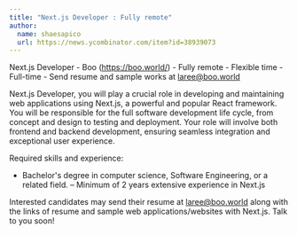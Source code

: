 ```yaml
---
title: "Next.js Developer : Fully remote"
author:
  name: shaesapico
  url: https://news.ycombinator.com/item?id=38939073
---
```

Next.js Developer - Boo (<a href="https:&#x2F;&#x2F;boo.world&#x2F;" rel="nofollow">https:&#x2F;&#x2F;boo.world&#x2F;</a>) - Fully remote - Flexible time - Full-time - Send resume and sample works at laree@boo.world

Next.js Developer, you will play a crucial role in developing and maintaining web applications using Next.js, a powerful and popular React framework. You will be responsible for the full software development life cycle, from concept and design to testing and deployment. Your role will involve both frontend and backend development, ensuring seamless integration and exceptional user experience.

Required skills and experience:
- Bachelor&#x27;s degree in computer science, Software Engineering, or a related field. 
– Minimum of 2 years extensive experience in Next.js

Interested candidates may send their resume at laree@boo.world along with the links of resume and sample web applications&#x2F;websites with Next.js. Talk to you soon!

